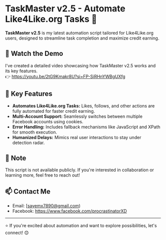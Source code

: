 # TaskMaster v2.5 - Automate Like4Like.org Tasks 🚀  

**TaskMaster v2.5** is my latest automation script tailored for Like4Like.org users, designed to streamline task completion and maximize credit earning.  

## 🎥 Watch the Demo  
I've created a detailed video showcasing how TaskMaster v2.5 works and its key features.  
👉 https://youtu.be/2tG9Kmakr8U?si=FP-SiRHnYWBgUXfg

## 🌟 Key Features  
- **Automates Like4Like.org Tasks:** Likes, follows, and other actions are fully automated for faster credit earning.  
- **Multi-Account Support:** Seamlessly switches between multiple Facebook accounts using cookies.  
- **Error Handling:** Includes fallback mechanisms like JavaScript and XPath for smooth execution.  
- **Humanized Delays:** Mimics real user interactions to stay under detection radar.  

## 📌 Note  
This script is not available publicly. If you're interested in collaboration or learning more, feel free to reach out!  

## 📫 Contact Me  
- Email: [sayemx7890@gmail.com)
- Facebook: https://www.facebook.com/procrastinatorXD
---  

⭐ If you're excited about automation and want to explore possibilities, let's connect! 😊  
